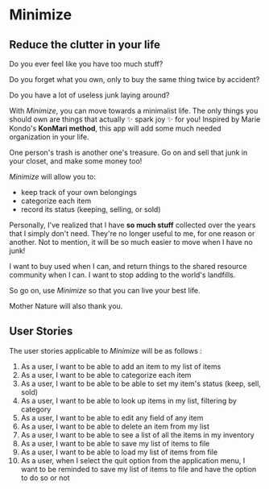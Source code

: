 # Minimize

## Reduce the clutter in your life

Do you ever feel like you have too much stuff? 

Do you forget what you own, only to buy the same thing twice by accident? 

Do you have a lot of useless junk laying around?

With *Minimize*, you can move towards a minimalist life. The only things you should own are things that actually :sparkles: spark joy :sparkles: for you! Inspired by Marie Kondo's **KonMari method**, this app will add some much needed organization in your life.

One person's trash is another one's treasure. Go on and sell that junk in your closet, and make some money too! 

*Minimize* will allow you to:
- keep track of your own belongings
- categorize each item
- record its status (keeping, selling, or sold)

Personally, I've realized that I have **so much stuff** collected over the years that I simply don't need. They're no longer useful to me, for one reason or another. Not to mention, it will be so much easier to move when I have no junk!  

I want to buy used when I can, and return things to the shared resource community when I can. I want to stop adding to the world's landfills. 

So go on, use *Minimize* so that you can live your best life.

Mother Nature will also thank you. 

## User Stories

The user stories applicable to *Minimize* will be as follows :
1. As a user, I want to be able to add an item to my list of items 
2. As a user, I want to be able to categorize each item
3. As a user, I want to be able to be able to set my item's status (keep, sell, sold)
4. As a user, I want to be able to look up items in my list, filtering by category
5. As a user, I want to be able to edit any field of any item
6. As a user, I want to be able to delete an item from my list 
7. As a user, I want to be able to see a list of all the items in my inventory
8. As a user, I want to be able to save my list of items to file
9. As a user, I want to be able to load my list of items from file 
10. As a user, when I select the quit option from the application menu, I want to be reminded to save my list of items to file and have the option to do so or not
